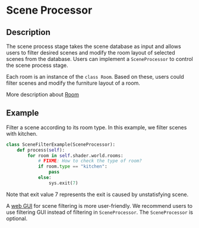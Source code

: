 # Scene Processor

## Description

The scene process stage takes
the scene database as input and allows users
to filter desired scenes and modify the room layout of selected scenes from the database. 
Users can implement a `SceneProcessor` to control the scene process stage.

Each room is an instance of the `class Room`.
Based on these, users could filter scenes and modify the furniture layout of a room.


<!-- |Function   |Description    |
|---    |---    |
|get_rooms()  |return the room list (list of `class Room`)| -->

More description about [Room](./room.md)

## Example

Filter a scene according to its room type. In this example, we filter scenes with kitchen.

```python
class SceneFilterExample(SceneProcessor):
    def process(self):
        for room in self.shader.world.rooms:
            # FIXME: How to check the type of room?
            if room.type == "kitchen":
                pass
            else:
                sys.exit(7)
```

Note that exit value 7 represents the exit is caused by unstatisfying scene.

A [web GUI](https://www.kujiale.com/coohomcloud/kloudscene#/) for scene filtering is more user-friendly. We recommend users to use filtering GUI instead of filtering in `SceneProcessor`. The `SceneProcessor` is optional.